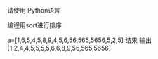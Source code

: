 请使用 Python语言

编程用sort进行排序

a=[1,6,5,4,5,8,9,4,5,6,56,565,5656,5,2,5]
结果 输出 [1,2,4,4,5,5,5,5,6,6,8,9,56,565,5656]
